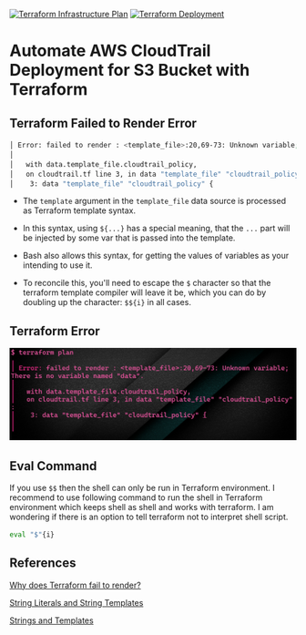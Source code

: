 [![Terraform Infrastructure Plan](https://github.com/devenes/cloudtrail-terraform-s3/actions/workflows/tf_plan.yml/badge.svg)](https://github.com/devenes/cloudtrail-terraform-s3/actions/workflows/tf_plan.yml) [![Terraform Deployment](https://github.com/devenes/cloudtrail-terraform-s3/actions/workflows/tf_deploy.yml/badge.svg)](https://github.com/devenes/cloudtrail-terraform-s3/actions/workflows/tf_deploy.yml)

# Automate AWS CloudTrail Deployment for S3 Bucket with Terraform

## Terraform Failed to Render Error

```bash
│ Error: failed to render : <template_file>:20,69-73: Unknown variable; There is no variable named "data".
│
│   with data.template_file.cloudtrail_policy,
│   on cloudtrail.tf line 3, in data "template_file" "cloudtrail_policy":
│    3: data "template_file" "cloudtrail_policy" {
```

- The `template` argument in the `template_file` data source is processed as Terraform template syntax.

- In this syntax, using `${...}` has a special meaning, that the `...` part will be injected by some var that is passed into the template.

- Bash also allows this syntax, for getting the values of variables as your intending to use it.

- To reconcile this, you'll need to escape the `$` character so that the terraform template compiler will leave it be, which you can do by doubling up the character: `$${i}` in all cases.

## Terraform Error

![Terraform Failed to Render Error](error.png)

## Eval Command

If you use `$$` then the shell can only be run in Terraform environment. I recommend to use following command to run the shell in Terraform environment which keeps shell as shell and works with terraform. I am wondering if there is an option to tell terraform not to interpret shell script.

```bash
eval "$"{i}
```

## References

[Why does Terraform fail to render?](https://stackoverflow.com/questions/60203230/why-does-terraform-aws-code-fail-to-render)

[String Literals and String Templates](https://www.terraform.io/configuration/expressions#string-templates)

[Strings and Templates](https://www.terraform.io/language/expressions/strings)
